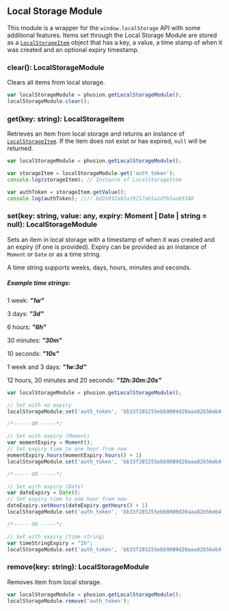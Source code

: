 
  
## Local Storage Module

This module is a wrapper for the `window.localStorage` API with some additional features. Items set through the Local Storage Module are stored as a [`LocalStorageItem`](./LocalStorageItem.md) object that has a key, a value, a time stamp of when it was created and an optional expiry timestamp. 

### clear(): LocalStorageModule

Clears all items from local storage.

```javascript
var localStorageModule = phusion.getLocalStorageModule();
localStorageModule.clear();
```

### get(key: string): LocalStorageItem
Retrieves an item from local storage and returns an instance of [`LocalStorageItem`](./LocalStorageItem.md). If the item does not exist or has expired, `null` will be returned.

```javascript
var localStorageModule = phusion.getLocalStorageModule();

var storageItem = localStorageModule.get('auth_token');
console.log(storageItem); // Instance of LocalStorageItem

var authToken = storageItem.getValue();
console.log(authToken); //// bd2e932a03a19217ab5a1dfb5aa93340
```

### set(key: string, value: any, expiry: Moment | Date | string = null): LocalStorageModule

Sets an item in local storage with a timestamp of when it was created and an expiry (if one is provided). Expiry can be provided as an instance of `Moment` or `Date` or as a time string.

A time string supports weeks, days, hours, minutes and seconds. 

##### Example time strings:

1 week: ***"1w"***

3 days:   ***"3d"***

6 hours:   ***"6h"***

30 minutes:   ***"30m"***

10 seconds:   ***"10s"***

1 week and 3 days: ***"1w:3d"***

12 hours, 30 minutes and 20 seconds: ***"12h:30m:20s"***

```javascript
var localStorageModule = phusion.getLocalStorageModule();

// Set with no expiry
localStorageModule.set('auth_token', 'bb33f285255ebb9089d20aaa82b56eb4');

/*----- OR -----*/

// Set with expiry (Moment)
var momentExpiry = Moment();
// Set expiry time to one hour from now
momentExpiry.hours(momentExpiry.hours() + 1)
localStorageModule.set('auth_token', 'bb33f285255ebb9089d20aaa82b56eb4', momentExpiry);

/*----- OR -----*/

// Set with expiry (Date)
var dateExpiry = Date();
// Set expiry time to one hour from now
dateExpiry.setHours(dateExpiry.getHours() + 1)
localStorageModule.set('auth_token', 'bb33f285255ebb9089d20aaa82b56eb4', dateExpiry);

/*----- OR -----*/

// Set with expiry (time string)
var timeStringExpiry = "1h";
localStorageModule.set('auth_token', 'bb33f285255ebb9089d20aaa82b56eb4', timeStringExpiry);
```

### remove(key: string): LocalStorageModule

Removes item from local storage.

```javascript
var localStorageModule = phusion.getLocalStorageModule();
localStorageModule.remove('auth_token');
```